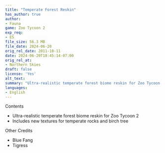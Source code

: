 ```yaml
---
title: "Temperate Forest Reskin"
has_author: true
author: 
- Fauna
game: Zoo Tycoon 2
exp_req: 
- ES
file_size: 56.3 MB
file_date: 2024-06-20
orig_rel_date: 2011-10-11
date: 2024-06-20T18:45:14-07:00
orig_rel_at: 
- Northern Skies
draft: false
license: 'Yes'
alt_text: 
summary: "Ultra-realistic temperate forest biome reskin for Zoo Tycoon 2"
languages:
- English
---
```


 Contents 

- Ultra-realistic temperate forest biome reskin for Zoo Tycoon 2
- Includes new textures for temperate rocks and birch tree

 Other Credits 

- Blue Fang
- Tigress